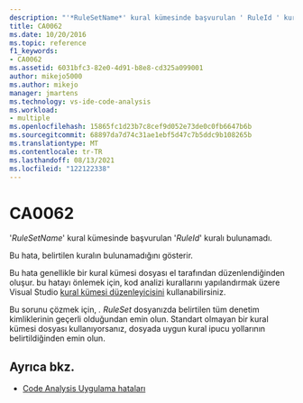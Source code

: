 ```yaml
---
description: "'*RuleSetName*' kural kümesinde başvurulan ' RuleId ' kuralı bulunamadı."
title: CA0062
ms.date: 10/20/2016
ms.topic: reference
f1_keywords:
- CA0062
ms.assetid: 6031bfc3-82e0-4d91-b8e8-cd325a099001
author: mikejo5000
ms.author: mikejo
manager: jmartens
ms.technology: vs-ide-code-analysis
ms.workload:
- multiple
ms.openlocfilehash: 15865fc1d23b7c8cef9d052e73de0c0fb6647b6b
ms.sourcegitcommit: 68897da7d74c31ae1ebf5d47c7b5ddc9b108265b
ms.translationtype: MT
ms.contentlocale: tr-TR
ms.lasthandoff: 08/13/2021
ms.locfileid: "122122338"
---
```

# <a name="ca0062"></a>CA0062

'*RuleSetName*' kural kümesinde başvurulan '*RuleId*' kuralı bulunamadı.

Bu hata, belirtilen kuralın bulunamadığını gösterir.

Bu hata genellikle bir kural kümesi dosyası el tarafından düzenlendiğinden oluşur. bu hatayı önlemek için, kod analizi kurallarını yapılandırmak üzere Visual Studio [kural kümesi düzenleyicisini](../code-quality/working-in-the-code-analysis-rule-set-editor.md) kullanabilirsiniz.

Bu sorunu çözmek için, *. RuleSet* dosyanızda belirtilen tüm denetim kimliklerinin geçerli olduğundan emin olun. Standart olmayan bir kural kümesi dosyası kullanıyorsanız, dosyada uygun kural ipucu yollarının belirtildiğinden emin olun.

## <a name="see-also"></a>Ayrıca bkz.

- [Code Analysis Uygulama hataları](../code-quality/code-analysis-application-errors.md)
